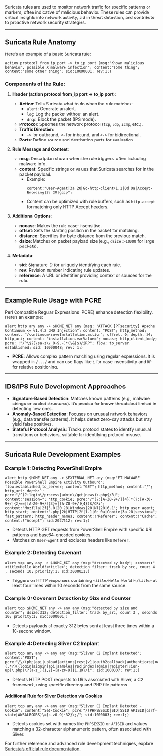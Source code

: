 Suricata rules are used to monitor network traffic for specific patterns or markers, often indicative of malicious behavior. These rules can provide critical insights into network activity, aid in threat detection, and contribute to proactive network security strategies.

---

## Suricata Rule Anatomy

Here's an example of a basic Suricata rule:
```plaintext
action protocol from_ip port -> to_ip port (msg:"Known malicious behavior, possible X malware infection"; content:"some thing"; content:"some other thing"; sid:10000001; rev:1;)
```
### Components of the Rule:
1. **Header (action protocol from_ip port -> to_ip port)**:
    - **Action**: Tells Suricata what to do when the rule matches:
      - `alert`: Generate an alert.
      - `log`: Log the packet without an alert.
      - `drop`: Block the packet (IPS mode).
    - **Protocol**: Specifies the network protocol (`tcp`, `udp`, `icmp`, etc.).
    - **Traffic Direction**:
      - `->` for outbound, `<-` for inbound, and `<->` for bidirectional.
    - **Ports**: Define source and destination ports for evaluation.

2. **Rule Message and Content**:
    - **msg**: Description shown when the rule triggers, often including malware info.
    - **content**: Specific strings or values that Suricata searches for in the packet payload.
      - Example:
        ```plaintext
        content:"User-Agent|3a 20|Go-http-client/1.1|0d 0a|Accept-Encoding|3a 20|gzip";
        ```
      - Content can be optimized with rule buffers, such as `http.accept` for matching only HTTP Accept headers.

3. **Additional Options**:
    - **nocase**: Makes the rule case-insensitive.
    - **offset**: Sets the starting position in the packet for matching.
    - **distance**: Specifies the byte distance from the previous match.
    - **dsize**: Matches on packet payload size (e.g., `dsize:>10000` for large packets).

4. **Metadata**:
    - **sid**: Signature ID for uniquely identifying each rule.
    - **rev**: Revision number indicating rule updates.
    - **reference**: A URL or identifier providing context or sources for the rule.

---

## Example Rule Usage with PCRE

Perl Compatible Regular Expressions (PCRE) enhance detection flexibility. Here’s an example:
```plaintext
alert http any any -> $HOME_NET any (msg: "ATTACK [PTsecurity] Apache Continuum <= v1.4.2 CMD Injection"; content: "POST"; http_method; content: "/continuum/saveInstallation.action"; offset: 0; depth: 34; http_uri; content: "installation.varValue="; nocase; http_client_body; pcre: !"/^\$?[\sa-z\\_0-9.-]*(\&|$)/iRP"; flow: to_server, established; sid: 10000048; rev: 1;)
```

- **PCRE**: Allows complex pattern matching using regular expressions. It is wrapped in `/.../` and can use flags like `i` for case insensitivity and `RP` for relative positioning.
  
---

## IDS/IPS Rule Development Approaches

- **Signature-Based Detection**: Matches known patterns (e.g., malware strings or packet structures). It’s precise for known threats but limited in detecting new ones.
- **Anomaly-Based Detection**: Focuses on unusual network behaviors (e.g., data transfer patterns). It helps detect zero-day attacks but may yield false positives.
- **Stateful Protocol Analysis**: Tracks protocol states to identify unusual transitions or behaviors, suitable for identifying protocol misuse.

---

## Suricata Rule Development Examples

### Example 1: Detecting PowerShell Empire
```plaintext
alert http $HOME_NET any -> $EXTERNAL_NET any (msg:"ET MALWARE Possible PowerShell Empire Activity Outbound"; flow:established,to_server; content:"GET"; http_method; content:"/"; http_uri; depth:1; pcre:"/^(?:login\/process|admin\/get|news)\.php$/RU"; content:"session="; http_cookie; pcre:"/^(?:[A-Z0-9+/]{4})*(?:[A-Z0-9+/]{2}==|[A-Z0-9+/]{3}=|[A-Z0-9+/]{4})$/CRi"; content:"Mozilla|2f|5.0|20 28|Windows|20|NT|20|6.1"; http_user_agent; http_start; content:".php|20|HTTP|2f|1.1|0d 0a|Cookie|3a 20|session="; fast_pattern; http_header_names; content:!"Referer"; content:!"Cache"; content:!"Accept"; sid:2027512; rev:1;)
```

- Detects HTTP GET requests from PowerShell Empire with specific URI patterns and base64-encoded cookies.
- Matches on `User-Agent` and excludes headers like `Referer`.

### Example 2: Detecting Covenant
```plaintext
alert tcp any any -> $HOME_NET any (msg:"detected by body"; content:"<title>Hello World!</title>"; detection_filter: track by_src, count 4 , seconds 10; priority:1; sid:3000011;)
```

- Triggers on HTTP responses containing `<title>Hello World!</title>` at least four times within 10 seconds from the same source.

### Example 3: Covenant Detection by Size and Counter
```plaintext
alert tcp $HOME_NET any -> any any (msg:"detected by size and counter"; dsize:312; detection_filter: track by_src, count 3 , seconds 10; priority:1; sid:3000001;)
```

- Detects payloads of exactly 312 bytes sent at least three times within a 10-second window.

### Example 4: Detecting Sliver C2 Implant
```plaintext
alert tcp any any -> any any (msg:"Sliver C2 Implant Detected"; content:"POST"; pcre:"/\/(php|api|upload|actions|rest|v1|oauth2callback|authenticate|oauth2|oauth|auth|database|db|namespaces)(.*?)((login|signin|api|samples|rpc|index|admin|register|sign-up)\.php)\?[a-z_]{1,2}=[a-z0-9]{1,10}/i"; sid:1000007; rev:1;)
```

- Detects HTTP POST requests to URIs associated with Sliver, a C2 framework, using specific directory and PHP file patterns.

#### Additional Rule for Sliver Detection via Cookies
```plaintext
alert tcp any any -> any any (msg:"Sliver C2 Implant Detected - Cookie"; content:"Set-Cookie"; pcre:"/(PHPSESSID|SID|SSID|APISID|csrf-state|AWSALBCORS)\=[a-z0-9]{32}\;/"; sid:1000003; rev:1;)
```

- Detects cookies set with names like `PHPSESSID` or `APISID` and values matching a 32-character alphanumeric pattern, often associated with Sliver.

For further reference and advanced rule development techniques, explore [Suricata’s official rule documentation](https://docs.suricata.io/en/latest/rules/index.html).